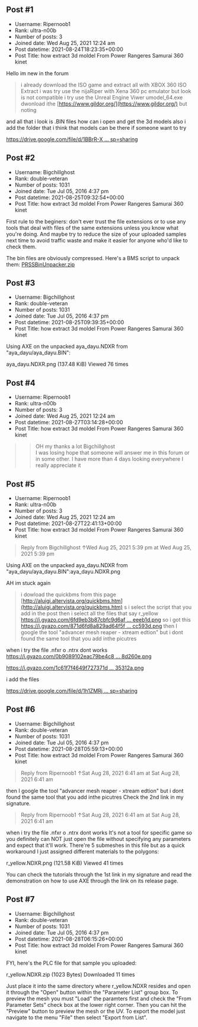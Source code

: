 ## Post #1
- Username: Ripernoob1
- Rank: ultra-n00b
- Number of posts: 3
- Joined date: Wed Aug 25, 2021 12:24 am
- Post datetime: 2021-08-24T18:23:35+00:00
- Post Title: how extract  3d moldel  From Power Rangeres Samurai 360 kinet

Hello im new in the forum 
> i already download the  ISO game   and extract all with XBOX 360 ISO Extract 
> i was try use the nijaRiper with Xena 360 pc emulator but look  is not compatible 
> i try use the Unreal Engine Viwer umodel_64.exe  dwonload ithe [https://www.gildor.org/](https://www.gildor.org/) but noting 

and all that i look is .BIN files how can i  open and get the 3d  models
also i add the folder that i think that models can be there if someone want to try 


[https://drive.google.com/file/d/1BBrR-X ... sp=sharing](https://drive.google.com/file/d/1BBrR-XZNY-VUxIkAuxnS9IVPkn1-TSv2/view?usp=sharing)
## Post #2
- Username: Bigchillghost
- Rank: double-veteran
- Number of posts: 1031
- Joined date: Tue Jul 05, 2016 4:37 pm
- Post datetime: 2021-08-25T09:32:54+00:00
- Post Title: how extract  3d moldel  From Power Rangeres Samurai 360 kinet

First rule to the beginers: don't ever trust the file extensions or to use any tools that deal with files of the same extensions unless you know what you're doing. And maybe try to reduce the size of your uploaded samples next time to avoid traffic waste and make it easier for anyone who'd like to check them.

The bin files are obviously compressed. Here's a BMS script to unpack them:
[PRSSBinUnpacker.zip](https://xentaxbackup.github.io/file/20686_PRSSBinUnpacker.zip)
## Post #3
- Username: Bigchillghost
- Rank: double-veteran
- Number of posts: 1031
- Joined date: Tue Jul 05, 2016 4:37 pm
- Post datetime: 2021-08-25T09:39:35+00:00
- Post Title: how extract  3d moldel  From Power Rangeres Samurai 360 kinet

Using AXE on the unpacked aya_dayu.NDXR from "aya_dayu/aya_dayu.BIN":


aya_dayu.NDXR.png (137.48 KiB) Viewed 76 times
## Post #4
- Username: Ripernoob1
- Rank: ultra-n00b
- Number of posts: 3
- Joined date: Wed Aug 25, 2021 12:24 am
- Post datetime: 2021-08-27T03:14:28+00:00
- Post Title: how extract  3d moldel  From Power Rangeres Samurai 360 kinet

>> OH my thanks a lot Bigchillghost  
 I was losing hope that someone will answer me in this forum or in some other.
> I have more than 4 days looking everywhere I really appreciate it
## Post #5
- Username: Ripernoob1
- Rank: ultra-n00b
- Number of posts: 3
- Joined date: Wed Aug 25, 2021 12:24 am
- Post datetime: 2021-08-27T22:41:13+00:00
- Post Title: how extract  3d moldel  From Power Rangeres Samurai 360 kinet

> Reply from Bigchillghost ↑Wed Aug 25, 2021 5:39 pm at Wed Aug 25, 2021 5:39 pm
>
> 
Using AXE on the unpacked aya_dayu.NDXR from "aya_dayu/aya_dayu.BIN":aya_dayu.NDXR.png

AH im stuck again 
> i  dowload the quickbms  from this page [http://aluigi.altervista.org/quickbms.htm](http://aluigi.altervista.org/quickbms.htm) s 
   i  select the script that you add in the post then i select  all the files   that say r_yellow [https://i.gyazo.com/6fd9eb3b87cbfc9d6af ... eeeb1d.png](https://i.gyazo.com/6fd9eb3b87cbfc9d6af1ac7268eeeb1d.png)  so i got this  [https://i.gyazo.com/871d6fd8a829ad64f5f ... cc593d.png](https://i.gyazo.com/871d6fd8a829ad64f5f477ae81cc593d.png) 
then  I google the tool  "advancer mesh reaper - xtream edtion" but i dont  found the same tool that you  add inthe picutres 

when i try the file .nfxr o .ntrx dont works 
[https://i.gyazo.com/0b9089102eac79be4c8 ... 8d260e.png](https://i.gyazo.com/0b9089102eac79be4c8dd7eb9e8d260e.png) 

[https://i.gyazo.com/1c61f7f4649f727371d ... 35312a.png](https://i.gyazo.com/1c61f7f4649f727371dce19f4135312a.png)

i add the files 

[https://drive.google.com/file/d/1h1ZMRj ... sp=sharing](https://drive.google.com/file/d/1h1ZMRj8awuRYREQYdkWydsOSexqFJ15R/view?usp=sharing)
## Post #6
- Username: Bigchillghost
- Rank: double-veteran
- Number of posts: 1031
- Joined date: Tue Jul 05, 2016 4:37 pm
- Post datetime: 2021-08-28T05:59:13+00:00
- Post Title: how extract  3d moldel  From Power Rangeres Samurai 360 kinet

> Reply from Ripernoob1 ↑Sat Aug 28, 2021 6:41 am at Sat Aug 28, 2021 6:41 am
>
> 
then  I google the tool  "advancer mesh reaper - xtream edtion" but i dont  found the same tool that you  add inthe picutres
Check the 2nd link in my signature.

> Reply from Ripernoob1 ↑Sat Aug 28, 2021 6:41 am at Sat Aug 28, 2021 6:41 am
>
> 
when i try the file .nfxr o .ntrx dont works
It's not a tool for specific game so you definitely can NOT just open the file without specifying any parameters and expect that it'll work.
There're 5 submeshes in this file but as a quick workaround I just assigned different materials to the polygons:



r_yellow.NDXR.png (121.58 KiB) Viewed 41 times



You can check the tutorials through the 1st link in my signature and read the demonstration on how to use AXE through the link on its release page.
## Post #7
- Username: Bigchillghost
- Rank: double-veteran
- Number of posts: 1031
- Joined date: Tue Jul 05, 2016 4:37 pm
- Post datetime: 2021-08-28T06:15:26+00:00
- Post Title: how extract  3d moldel  From Power Rangeres Samurai 360 kinet

FYI, here's the PLC file for that sample you uploaded:


 r_yellow.NDXR.zip
(1023 Bytes) Downloaded 11 times



Just place it into the same directory where r_yellow.NDXR resides and open it through the "Open" button within the "Parameter List" group box. To preview the mesh you must "Load" the paramters first and check the "From Parameter Sets" check box at the lower right corner. Then you can hit the "Preview" button to preview the mesh or the UV. To export the model just navigate to the menu "File" then select "Export from List".
